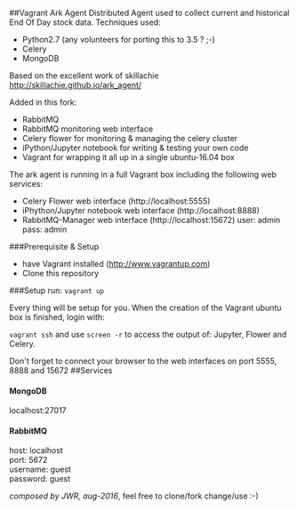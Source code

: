 ##Vagrant Ark Agent
Distributed Agent used to collect current and historical End Of Day stock data. 
Techniques used:
- Python2.7 (any volunteers for porting this to 3.5 ? ;-)
- Celery
- MongoDB

Based on the excellent work of skillachie http://skillachie.github.io/ark_agent/

Added in this fork:
- RabbitMQ
- RabbitMQ monitoring web interface
- Celery flower for monitoring & managing the celery cluster
- iPython/Jupyter notebook for writing & testing your own code
- Vagrant for wrapping it all up in a single ubuntu-16.04 box

The ark agent is running in a full Vagrant box including the following web services:
- Celery Flower web interface (http://localhost:5555)
- iPhython/Jupyter notebook web interface (http://localhost:8888)
- RabbitMQ-Manager web interface (http://localhost:15672) user: admin pass: admin

###Prerequisite & Setup
- have Vagrant installed (http://www.vagrantup.com)
- Clone this repository

###Setup
run: ``vagrant up``

Every thing will be setup for you. When the creation of the Vagrant ubuntu box is finished, login with:

``vagrant ssh`` and use ``screen -r`` to access the output of: Jupyter, Flower and Celery.

Don't forget to connect your browser to the web interfaces on port 5555, 8888 and 15672
##Services
#### MongoDB
localhost:27017

#### RabbitMQ
host: localhost  
port: 5672    
username: guest  
password: guest

_composed by JWR, aug-2016_, feel free to clone/fork change/use :-)
